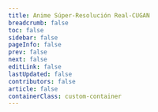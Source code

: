 ```yaml
---
title: Anime Súper-Resolución Real-CUGAN
breadcrumb: false
toc: false
sidebar: false
pageInfo: false
prev: false
next: false
editLink: false
lastUpdated: false
contributors: false
article: false
containerClass: custom-container
---
```


<RealcuganNcnnWebassembly></RealcuganNcnnWebassembly>

<script setup lang="ts">
import RealcuganNcnnWebassembly from "@RealcuganNcnnWebassembly";
</script>
<style>
.custom-container .theme-hope-content{
    margin: 0;
    max-width: 100%;
}
</style>
